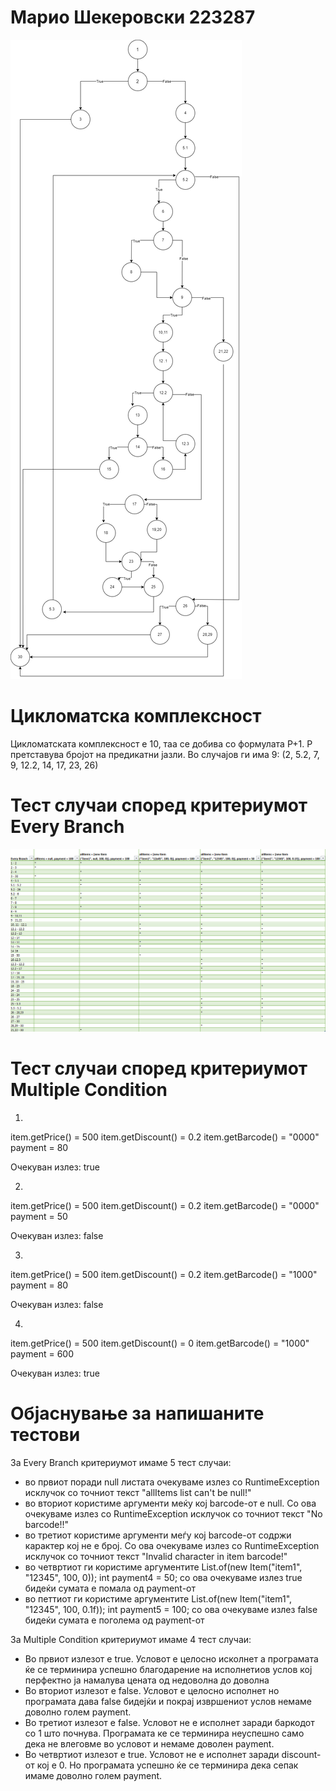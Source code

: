 # Марио Шекеровски 223287
![Alt text](https://github.com/Mario-Sek/SI_2024_lab2_223287/blob/master/cfg_223287.png)
# Цикломатска комплексност
Цикломатската комплексност е 10, таа се добива со формулата P+1. P претставува бројот на предикатни јазли.
Во случајов ги има 9:  (2, 5.2, 7, 9, 12.2, 14, 17, 23, 26)
# Тест случаи според критериумот Every Branch 
![Alt text](https://github.com/Mario-Sek/SI_2024_lab2_223287/blob/master/everyBranch.PNG)
# Тест случаи според критериумот Multiple Condition
1. 
 item.getPrice() = 500
 item.getDiscount() = 0.2
 item.getBarcode() = "0000"
 payment = 80

Очекуван излез: true

2.
 item.getPrice() = 500
 item.getDiscount() = 0.2
 item.getBarcode() = "0000"
 payment = 50

Очекуван излез: false

3. 
 item.getPrice() = 500
 item.getDiscount() = 0.2
 item.getBarcode() = "1000"
 payment = 80

Очекуван излез: false

4.
 item.getPrice() = 500
 item.getDiscount() = 0
 item.getBarcode() = "1000"
 payment = 600

Очекуван излез: true
# Објаснување за напишаните тестови
 За Every Branch критериумот имаме 5 тест случаи:
 - во првиот поради null листата очекуваме излез со RuntimeException исклучок со точниот текст "allItems list can't be null!"
 - во вториот користиме аргументи меќу кој barcode-от е null. Cо ова очекуваме излез со RuntimeException исклучок со точниот текст "No barcode!!"
 - во третиот користиме аргументи меѓу кој barcode-от содржи карактер кој не е број. Со ова очекуваме излез со RuntimeException исклучок со точниот текст "Invalid character in item barcode!"
 - во четвртиот ги користиме аргументите List.of(new Item("item1", "12345", 100, 0)); int payment4 = 50;
со ова очекуваме излез true бидеќи сумата е помала од payment-от
 - во петтиот ги користиме аргументите List.of(new Item("item1", "12345", 100, 0.1f)); int payment5 = 100;
со ова очекуваме излез false бидеќи сумата е поголема од payment-от

 За Multiple Condition критериумот имаме 4 тест случаи:
 - Во првиот излезот е true. Условот е целосно исколнет а програмата ќе се терминира успешно благодарение на исполнетиов услов 
кој перфектно ја намалува цената од недоволна до доволна
 - Во вториот излезот е false. Условот е целосно исполнет но програмата дава false бидејќи и покрај извршениот услов немаме доволно голем payment.
 - Во третиот излезот е false. Условот не е исполнет заради баркодот со 1 што почнува. Програмата ке се терминира неуспешно само дека не влеговме во условот и немаме доволен payment.
 - Во четвртиот излезот е true. Условот не е исполнет заради discount-от кој е 0. Но програмата успешно ќе се терминира дека сепак имаме доволно голем payment. 

